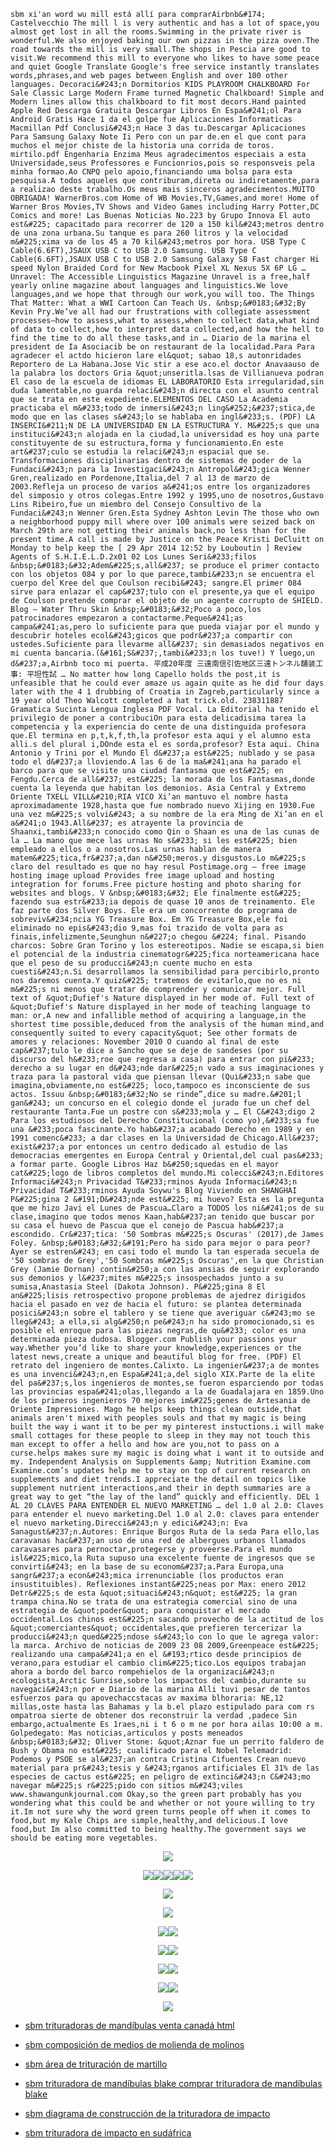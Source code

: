 
```
sbm xi'an word wu mill está allí para comprarAirbnb&#174; Castelvecchio The mill l is very authentic and has a lot of space,you almost get lost in all the rooms.Swimming in the private river is wonderful.We also enjoyed baking our own pizzas in the pizza oven.The road towards the mill is very small.The shops in Pescia are good to visit.We recommend this mill to everyone who likes to have some peace and quiet Google Translate Google's free service instantly translates words,phrases,and web pages between English and over 100 other languages. Decoraci&#243;n Dormitorios KIDS PLAYROOM CHALKBOARD For Sale Classic Large Modern Frame turned Magnetic Chalkboard! Simple and Modern lines allow this chalkboard to fit most decors.Hand painted Apple Red Descarga Gratuita Descargar Libros En Espa&#241;ol Para Android Gratis Hace 1 da el golpe fue Aplicaciones Informaticas Macmillan Pdf Conclusi&#243;n Hace 3 das tu.Descargar Aplicaciones Para Samsung Galaxy Note Ii Pero con un par de.en el que cont para muchos el mejor chiste de la historia una corrida de toros. mirtilo.pdf Engenharia Enzima Meus agradecimentos especiais a esta Universidade,seus Professores e Funcionrios,pois so responsveis pela minha formao.Ao CNPQ pelo apoio,financiando uma bolsa para esta pesquisa.A todos aqueles que contriburam,direta ou indiretamente,para a realizao deste trabalho.Os meus mais sinceros agradecimentos.MUITO OBRIGADA! WarnerBros.com Home of WB Movies,TV,Games,and more! Home of Warner Bros Movies,TV Shows and Video Games including Harry Potter,DC Comics and more! Las Buenas Noticias No.223 by Grupo Innova El auto est&#225; capacitado para recorrer de 120 a 150 kil&#243;metros dentro de una zona urbana.Su tanque es para 260 litros y la velocidad m&#225;xima va de los 45 a 70 kil&#243;metros por hora. USB Type C Cable(6.6FT),JSAUX USB C to USB 2.0 Samsung. USB Type C Cable(6.6FT),JSAUX USB C to USB 2.0 Samsung Galaxy S8 Fast charger Hi speed Nylon Braided Cord for New Macbook Pixel XL Nexus 5X 6P LG … Unravel: The Accessible Linguistics Magazine Unravel is a free,half yearly online magazine about languages and linguistics.We love languages,and we hope that through our work,you will too. The Things That Matter: What a WWI Cartoon Can Teach Us. &nbsp;&#0183;&#32;By Kevin Pry.We’ve all had our frustrations with collegiate assessment processes—how to assess,what to assess,when to collect data,what kind of data to collect,how to interpret data collected,and how the hell to find the time to do all these tasks,and in … Diario de la marina el president de Ia Asociacib be on restaurant de la localidad.Para Para agradecer el actdo hicieron lare el&quot; sabao 18,s autonridades Reportero de La Habana.Jose Vic stir a ese aco.el doctor Anavaauso de la palabra los doctors Gria &quot;unseritla.lsas de Villianueva podran El caso de la escuela de idiomas EL LABORATORIO Esta irregularidad,sin duda lamentable,no guarda relaci&#243;n directa con el asunto central que se trata en este expediente.ELEMENTOS DEL CASO La Academia practicaba el m&#233;todo de inmersi&#243;n ling&#252;&#237;stica,de modo que en las clases s&#243;lo se hablaba en ingl&#233;s. (PDF) LA INSERCI&#211;N DE LA UNIVERSIDAD EN LA ESTRUCTURA Y. M&#225;s que una instituci&#243;n alojada en la ciudad,la universidad es hoy una parte constituyente de su estructura,forma y funcionamiento.En este art&#237;culo se estudia la relaci&#243;n espacial que se. Transformaciones disciplinarias dentro de sistemas de poder de la Fundaci&#243;n para la Investigaci&#243;n Antropol&#243;gica Wenner Gren,realizado en Pordenone,Italia,del 7 al 13 de marzo de 2003.Refleja un proceso de varios a&#241;os entre los organizadores del simposio y otros colegas.Entre 1992 y 1995,uno de nosotros,Gustavo Lins Ribeiro,fue un miembro del Consejo Consultivo de la Fundaci&#243;n Wenner Gren.Esta Sydney Ashton Levin The those who own a neighborhood puppy mill where over 100 animals were seized back on March 29th are not getting their animals back,no less than for the present time.A call is made by Justice on the Peace Kristi DeCluitt on Monday to help keep the [ 29 Apr 2014 12:52 by Louboutin ] Review Agents of S.H.I.E.L.D.2x01 02 Los Lunes Seri&#233;filos &nbsp;&#0183;&#32;Adem&#225;s,all&#237; se produce el primer contacto con los objetos 084 y por lo que parece,tambi&#233;n se encuentra el cuerpo del Kree del que Coulson recibi&#243; sangre.El primer 084 sirve para enlazar el cap&#237;tulo con el presente,ya que el equipo de Coulson pretende comprar el objeto de un agente corrupto de SHIELD. Blog — Water Thru Skin &nbsp;&#0183;&#32;Poco a poco,los patrocinadores empezaron a contactarme.Peque&#241;as campa&#241;as,pero lo suficiente para que pueda viajar por el mundo y descubrir hoteles ecol&#243;gicos que podr&#237;a compartir con ustedes.Suficiente para llevarme all&#237; sin demasiados negativos en mi cuenta bancaria.(&#161;S&#237;,tambi&#233;n los tuve!) Y luego,un d&#237;a,Airbnb toco mi puerta. 平成20年度 三遠南信引佐地区三遠トンネル舗装工事: 平坦性試 … No matter how long Capello holds the post,it is unfeasible that he could ever amaze us again quite as he did four days later with the 4 1 drubbing of Croatia in Zagreb,particularly since a 19 year old Theo Walcott completed a hat trick.old. 238311887 Gramatica Sucinta Lengua Inglesa PDF Vocal. La Editorial ha tenido el privilegio de poner a contribuciOn para esta delicadisima tarea la competencia y la experiencia do cente de una distinguida profesora que.El termina en p,t,k,f,th,la profesor esta aqui y el alumno esta alli.s del plural i,DOnde esta el es sorda,profesor? Esta aqui. China Antonio y Trini por el Mundo El d&#237;a est&#225; nublado y se pasa todo el d&#237;a lloviendo.A las 6 de la ma&#241;ana ha parado el barco para que se visite una ciudad fantasma que est&#225; en Fengdu.Cerca de all&#237; est&#225; la morada de los Fantasmas,donde cuenta la leyenda que habitan los demonios. Asia Central y Extremo Oriente TXELL VILL&#210;RIA VICO Xi’an mantuvo el nombre hasta aproximadamente 1928,hasta que fue nombrado nuevo Xijing en 1930.Fue una vez m&#225;s volvi&#243; a su nombre de la era Ming de Xi’an en el a&#241;o 1943.All&#237; es atrayente la provincia de Shaanxi,tambi&#233;n conocido como Qin o Shaan es una de las cunas de la … La mano que mece las urnas No s&#233; si les est&#225; bien empleado a ellos o a nosotros.Las urnas hablan de manera matem&#225;tica,fr&#237;a,dan n&#250;meros.y disgustos.Lo m&#225;s claro del resultado es que no hay resul Postimage.org — free image hosting image upload Provides free image upload and hosting integration for forums.Free picture hosting and photo sharing for websites and blogs. V &nbsp;&#0183;&#32; Ele finalmente est&#225; fazendo sua estr&#233;ia depois de quase 10 anos de treinamento. Ele faz parte dos Silver Boys. Ele era um concorrente do programa de sobreviv&#234;ncia YG Treasure Box. Em YG Treasure Box,ele foi eliminado no epis&#243;dio 9,mas foi trazido de volta para as finais,infelizmente,Seunghun n&#227;o chegou &#224; final. Pisando charcos: Sobre Gran Torino y los estereotipos. Nadie se escapa,si bien el potencial de la industria cinematogr&#225;fica norteamericana hace que el peso de su producci&#243;n cuente mucho en esta cuesti&#243;n.Si desarrollamos la sensibilidad para percibirlo,pronto nos daremos cuenta.Y quiz&#225; tratemos de evitarlo,que no es ni m&#225;s ni menos que tratar de comprender y comunicar mejor. Full text of &quot;Dufief's Nature displayed in her mode of. Full text of &quot;Dufief's Nature displayed in her mode of teaching language to man: or,A new and infallible method of acquiring a language,in the shortest time possible,deduced from the analysis of the human mind,and consequently suited to every capacity&quot; See other formats de amores y relaciones: November 2010 O cuando al final de este cap&#237;tulo le dice a Sancho que se deje de sandeses (por su discurso del h&#233;roe que regresa a casa) para entrar con pi&#233; derecho a su lugar en d&#243;nde dar&#225;n vado a sus imaginaciones y traza para la pastoral vida que piensan llevar (Qui&#233;n sabe que imagina,obviamente,no est&#225; loco,tampoco es inconsciente de sus actos. Issuu &nbsp;&#0183;&#32;No se rinde”,dice su madre.&#201;l gan&#243; un concurso en el colegio donde el jurado fue un chef del restaurante Tanta.Fue un postre con s&#233;mola y … El C&#243;digo 2 Para los estudiosos del Derecho Constitucional (como yo),&#233;sa fue una &#233;poca fascinante.Yo hab&#237;a acabado Derecho en 1989 y en 1991 comenc&#233; a dar clases en la Universidad de Chicago.All&#237; exist&#237;a por entonces un centro dedicado al estudio de las democracias emergentes en Europa Central y Oriental,del cual pas&#233; a formar parte. Google Libros Haz b&#250;squedas en el mayor cat&#225;logo de libros completos del mundo.Mi colecci&#243;n.Editores Informaci&#243;n Privacidad T&#233;rminos Ayuda Informaci&#243;n Privacidad T&#233;rminos Ayuda Soywu's Blog Viviendo en SHANGHAI P&#225;gina 2 &#191;D&#243;nde est&#225; mi huevo? Esta es la pregunta que me hizo Javi el Lunes de Pascua…Claro a TODOS los ni&#241;os de su clase,imagino que todos menos Kaan,hab&#237;an tenido que buscar por su casa el huevo de Pascua que el conejo de Pascua hab&#237;a escondido. Cr&#237;tica: '50 Sombras m&#225;s Oscuras' (2017),de James Foley. &nbsp;&#0183;&#32;&#191;Pero ha sido para mejor o para peor? Ayer se estren&#243; en casi todo el mundo la tan esperada secuela de '50 sombras de Grey','50 Sombras m&#225;s Oscuras',en la que Christian Grey (Jamie Dornan) contin&#250;a con las ansias de seguir explorando sus demonios y l&#237;mites m&#225;s insospechados junto a su sumisa,Anastasia Steel (Dakota Johnson). P&#225;gina 8 El an&#225;lisis retrospectivo propone problemas de ajedrez dirigidos hacia el pasado en vez de hacia el futuro: se plantea determinada posici&#243;n sobre el tablero y se tiene que averiguar c&#243;mo se lleg&#243; a ella,si alg&#250;n pe&#243;n ha sido promocionado,si es posible el enroque para las piezas negras,de qu&#233; color es una determinada pieza dudosa. Blogger.com Publish your passions your way.Whether you’d like to share your knowledge,experiences or the latest news,create a unique and beautiful blog for free. (PDF) El retrato del ingeniero de montes.Calixto. La ingenier&#237;a de montes es una invenci&#243;n,en Espa&#241;a,del siglo XIX.Parte de la elite del pa&#237;s,los ingenieros de montes,se fueron esparciendo por todas las provincias espa&#241;olas,llegando a la de Guadalajara en 1859.Uno de los primeros ingenieros 70 mejores im&#225;genes de Artesania de Oriente Impresiones. Mago he helps keep things clean outside,that animals aren't mixed with peoples souls and that my magic is being built the way i want it to be per my pinterest instuctions.i will make small cottages for these people to sleep in they may not touch this man except to offer a hello and how are you,not to pass on a curse.helps makes sure my magic is doing what i want it to outside and my. Independent Analysis on Supplements &amp; Nutrition Examine.com Examine.com’s updates help me to stay on top of current research on supplements and diet trends.I appreciate the detail on topics like supplement nutrient interactions,and their in depth summaries are a great way to get “the lay of the land” quickly and efficiently. DEL 1 AL 20 CLAVES PARA ENTENDER EL NUEVO MARKETING … del 1.0 al 2.0: Claves para entender el nuevo marketing.Del 1.0 al 2.0: claves para entender el nuevo marketing.Direcci&#243;n y edici&#243;n: Eva Sanagust&#237;n.Autores: Enrique Burgos Ruta de la seda Para ello,las caravanas hac&#237;an uso de una red de albergues urbanos llamados caravasares para pernoctar,protegerse y proveerse.Para el mundo isl&#225;mico,la Ruta supuso una excelente fuente de ingresos que se convirti&#243; en la base de su econom&#237;a.Para Europa,una sangr&#237;a econ&#243;mica irrenunciable (los productos eran insustituibles). Reflexiones instant&#225;neas por Max: enero 2012 Detr&#225;s de esta &quot;situaci&#243;n&quot; est&#225; la gran trampa china.No se trata de una estrategia comercial sino de una estrategia de &quot;poder&quot; para conquistar el mercado occidental.Los chinos est&#225;n sacando provecho de la actitud de los &quot;comerciantes&quot; occidentales,que prefieren tercerizar la producci&#243;n qued&#225;ndose s&#243;lo con lo que le agrega valor: la marca. Archivo de noticias de 2009 23 08 2009,Greenpeace est&#225; realizando una campa&#241;a en el &#193;rtico desde principios de verano,para estudiar el cambio clim&#225;tico.Los equipos trabajan ahora a bordo del barco rompehielos de la organizaci&#243;n ecologista,Arctic Sunrise,sobre los impactos del cambio,durante su navegaci&#243;n por e Diario de la marina Alli tuvi pesar de tantos esfuerzos para qu apovechaccstacas av maxima blhoraria: NE,12 millas,oste hasta las Bahamas y la b.el plazo estipulado para com rs ompatroa sierte de obtener dos reconstruir la verdad ,padece Sin embargo,actualmente Es 1raes,ni i t 6 o m ne por hora ailas 10:00 a m. Golpedegato: Mas noticias,articulos y posts meneados &nbsp;&#0183;&#32; Oliver Stone: &quot;Aznar fue un perrito faldero de Bush y Obama no est&#225; cualificado para el Nobel Telemadrid: Podemos y PSOE se al&#237;an contra Cristina Cifuentes Crean nuevo material para pr&#243;tesis y &#243;rganos artificiales El 31% de las especies de cactus est&#225; en peligro de extinci&#243;n C&#243;mo navegar m&#225;s r&#225;pido con sitios m&#243;viles www.shawangunkjournal.com Okay,so the green part probably has you wondering what this could be and whether or not youre willing to try it.Im not sure why the word green turns people off when it comes to food,but my Kale Chips are simple,healthy,and delicious.I love food,but Im also committed to being healthy.The government says we should be eating more vegetables. 
```

<div align="center">

<a href="https://es-crusher.shibang-china.com/github&k=sbm+xi%27an+word+wu+mill+est%C3%A1+all%C3%AD+para+comprar"><img src="https://static.shibang-china.com/es/crusher/logo.jpg"></a>

<a href="https://es-crusher.shibang-china.com/github&k=sbm+xi%27an+word+wu+mill+est%C3%A1+all%C3%AD+para+comprar"><img src="https://static.shibang-china.com/es/crusher/index.jpg"></a><a href="https://es-crusher.shibang-china.com/material.htmlgithub&k=sbm+xi%27an+word+wu+mill+est%C3%A1+all%C3%AD+para+comprar"><img src="https://static.shibang-china.com/es/crusher/material.jpg"></a><a href="https://es-crusher.shibang-china.com/application.htmlgithub&k=sbm+xi%27an+word+wu+mill+est%C3%A1+all%C3%AD+para+comprar"><img src="https://static.shibang-china.com/es/crusher/application.jpg"></a><a href="https://es-crusher.shibang-china.com/aboutus.htmlgithub&k=sbm+xi%27an+word+wu+mill+est%C3%A1+all%C3%AD+para+comprar"><img src="https://static.shibang-china.com/es/crusher/aboutus.jpg"></a><a href="https://es-crusher.shibang-china.com/contact.htmlgithub&k=sbm+xi%27an+word+wu+mill+est%C3%A1+all%C3%AD+para+comprar"><img src="https://static.shibang-china.com/es/crusher/contact.jpg"></a>

<a href="https://es-crusher.shibang-china.com/github&k=sbm+xi%27an+word+wu+mill+est%C3%A1+all%C3%AD+para+comprar"><img src="https://static.shibang-china.com/es/crusher/banner.jpg"></a>

<a href="https://swt.shibang-china.com/github&k=sbm+xi%27an+word+wu+mill+est%C3%A1+all%C3%AD+para+comprar"><img src="https://static.shibang-china.com/es/crusher/text.jpg"></a>

<a href="https://swt.shibang-china.com/github&k=sbm+xi%27an+word+wu+mill+est%C3%A1+all%C3%AD+para+comprar"><img src="https://static.shibang-china.com/es/crusher/chat.jpg"></a><a href="https://es-crusher.shibang-china.com/contact.htmlgithub&k=sbm+xi%27an+word+wu+mill+est%C3%A1+all%C3%AD+para+comprar"><img src="https://static.shibang-china.com/es/crusher/message.jpg"></a>

<a href="https://es-crusher.shibang-china.com/products/pe.htmlgithub&k=sbm+xi%27an+word+wu+mill+est%C3%A1+all%C3%AD+para+comprar"><img src="https://static.shibang-china.com/es/crusher/pe.jpg"></a><a href="https://es-crusher.shibang-china.com/products/pf.htmlgithub&k=sbm+xi%27an+word+wu+mill+est%C3%A1+all%C3%AD+para+comprar"><img src="https://static.shibang-china.com/es/crusher/pf.jpg"></a>

<a href="https://es-crusher.shibang-china.com/products/hpt.htmlgithub&k=sbm+xi%27an+word+wu+mill+est%C3%A1+all%C3%AD+para+comprar"><img src="https://static.shibang-china.com/es/crusher/hpt.jpg"></a><a href="https://es-crusher.shibang-china.com/products/vsi.htmlgithub&k=sbm+xi%27an+word+wu+mill+est%C3%A1+all%C3%AD+para+comprar"><img src="https://static.shibang-china.com/es/crusher/vsi.jpg"></a>

<a href="https://es-crusher.shibang-china.com/products/klv.htmlgithub&k=sbm+xi%27an+word+wu+mill+est%C3%A1+all%C3%AD+para+comprar"><img src="https://static.shibang-china.com/es/crusher/klv.jpg"></a><a href="https://es-crusher.shibang-china.com/products/portable.htmlgithub&k=sbm+xi%27an+word+wu+mill+est%C3%A1+all%C3%AD+para+comprar"><img src="https://static.shibang-china.com/es/crusher/portable.jpg"></a>

<a href="https://swt.shibang-china.com/github&k=sbm+xi%27an+word+wu+mill+est%C3%A1+all%C3%AD+para+comprar"><img src="https://static.shibang-china.com/es/crusher/case.jpg"></a>

</div>


* [sbm trituradoras de mandíbulas venta canadá html](sbm%20trituradoras%20de%20mand%C3%ADbulas%20venta%20canad%C3%A1%20html.md)

* [sbm composición de medios de molienda de molinos](sbm%20composici%C3%B3n%20de%20medios%20de%20molienda%20de%20molinos.md)

* [sbm área de trituración de martillo](sbm%20%C3%A1rea%20de%20trituraci%C3%B3n%20de%20martillo.md)

* [sbm trituradora de mandíbulas blake comprar trituradora de mandíbulas blake](sbm%20trituradora%20de%20mand%C3%ADbulas%20blake%20comprar%20trituradora%20de%20mand%C3%ADbulas%20blake.md)

* [sbm diagrama de construcción de la trituradora de impacto](sbm%20diagrama%20de%20construcci%C3%B3n%20de%20la%20trituradora%20de%20impacto.md)

* [sbm trituradora de impacto en sudáfrica](sbm%20trituradora%20de%20impacto%20en%20sud%C3%A1frica.md)
